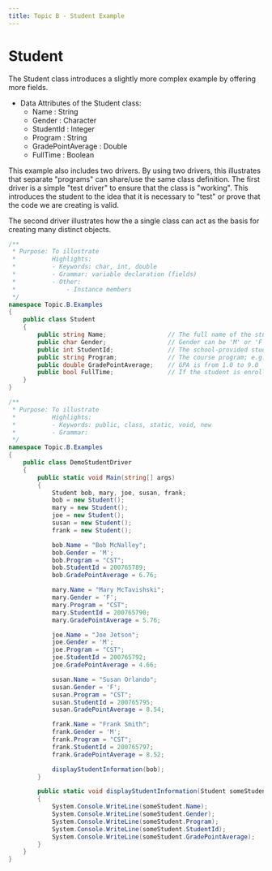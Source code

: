 ```yaml
---
title: Topic B - Student Example
---
```

# Student

The Student class introduces a slightly more complex example by offering more fields.

* Data Attributes of the Student class:
  * Name : String
  * Gender : Character
  * StudentId : Integer
  * Program : String
  * GradePointAverage : Double
  * FullTime : Boolean

This example also includes two drivers. By using two drivers, this illustrates that separate "programs" can share/use the same class definition. 
The first driver is a simple "test driver" to ensure that the class is "working". This introduces the student to the idea that it is necessary to "test" or prove that the code we are creating is valid. 

The second driver illustrates how the a single class can act as the basis for creating many distinct objects.

```csharp
/**
 * Purpose: To illustrate 
 *          Highlights:
 *          - Keywords: char, int, double
 *          - Grammar: variable declaration (fields)
 *          - Other:
 *              - Instance members
 */
namespace Topic.B.Examples
{
    public class Student
    {
        public string Name;                 // The full name of the student
        public char Gender;                 // Gender can be 'M' or 'F'
        public int StudentId;               // The school-provided student ID
        public string Program;              // The course program; e.g.: "CST"
        public double GradePointAverage;    // GPA is from 1.0 to 9.0
        public bool FullTime;               // If the student is enrolled full-time
    }
}
```

```csharp
/**
 * Purpose: To illustrate 
 *          Highlights:
 *          - Keywords: public, class, static, void, new
 *          - Grammar: 
 */
namespace Topic.B.Examples
{
    public class DemoStudentDriver
    {
        public static void Main(string[] args)
        {
            Student bob, mary, joe, susan, frank;
            bob = new Student();
            mary = new Student();
            joe = new Student();
            susan = new Student();
            frank = new Student();

            bob.Name = "Bob McNalley";
            bob.Gender = 'M';
            bob.Program = "CST";
            bob.StudentId = 200765789;
            bob.GradePointAverage = 6.76;

            mary.Name = "Mary McTavishski";
            mary.Gender = 'F';
            mary.Program = "CST";
            mary.StudentId = 200765790;
            mary.GradePointAverage = 5.76;

            joe.Name = "Joe Jetson";
            joe.Gender = 'M';
            joe.Program = "CST";
            joe.StudentId = 200765792;
            joe.GradePointAverage = 4.66;

            susan.Name = "Susan Orlando";
            susan.Gender = 'F';
            susan.Program = "CST";
            susan.StudentId = 200765795;
            susan.GradePointAverage = 8.54;

            frank.Name = "Frank Smith";
            frank.Gender = 'M';
            frank.Program = "CST";
            frank.StudentId = 200765797;
            frank.GradePointAverage = 8.52;

            displayStudentInformation(bob);
        }

        public static void displayStudentInformation(Student someStudent)
        {
            System.Console.WriteLine(someStudent.Name);
            System.Console.WriteLine(someStudent.Gender);
            System.Console.WriteLine(someStudent.Program);
            System.Console.WriteLine(someStudent.StudentId);
            System.Console.WriteLine(someStudent.GradePointAverage);
        }
    }
}
```

